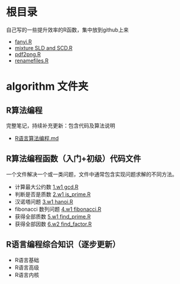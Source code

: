 # 根目录

自己写的一些提升效率的R函数，集中放到github上来

- [fanyi.R](fanyi.R)
- [mixture SLD and SCD.R](mixture%20SLD%20and%20SCD.R)
- [pdf2png.R](pdf2png.R)
- [renamefiles.R](renamefiles.R)

# algorithm 文件夹
## R算法编程
完整笔记，持续补充更新：包含代码及算法说明
- [R语言算法编程.md](algorithm/%E7%AE%97%E6%B3%95%E9%80%9F%E8%AE%B0/R%E8%AF%AD%E8%A8%80%E7%AE%97%E6%B3%95%E7%BC%96%E7%A8%8B.md)


## R算法编程函数（入门+初级）代码文件
一个文件解决一个或一类问题，文件中通常包含实现问题求解的不同方法。
- 计算最大公约数     [1.w1 gcd.R](algorithm/1.w1%20gcd.R)
- 判断是否是质数     [2.w1 is_prime.R](algorithm/2.w1%20is_prime.R)
- 汉诺塔问题         [3.w1 hanoi.R](algorithm/3.w1%20hanoi.R)
- fibonacci 数列问题 [4.w1 fibonacci.R](algorithm/4.w1%20fibonacci.R)
- 获得全部质数       [5.w1 find_prime.R](algorithm/5.w1%20find_prime.R)
- 获得全部因数       [6.w2 find_factor.R](algorithm/6.w2%20find_factor.R)

## R语言编程综合知识（逐步更新）
+ R语言基础
+ R语言高级
+ R语言内核



